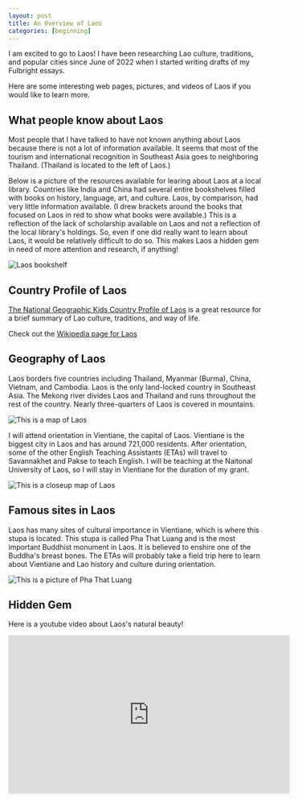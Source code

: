 ```yaml
---
layout: post
title: An Overview of Laos
categories: [beginning]
---
```

I am excited to go to Laos! I have been researching Lao culture, traditions, and popular cities since June of 2022 when I started writing drafts of my Fulbright essays. 

Here are some interesting web pages, pictures, and videos of Laos if you would like to learn more. 

## What people know about Laos

Most people that I have talked to have not known anything about Laos because there is not a lot of information available. It seems that most of the tourism and international recognition in Southeast Asia goes to neighboring Thailand. (Thailand is located to the left of Laos.) 

Below is a picture of the resources available for learing about Laos at a local library. Countries like India and China had several entire bookshelves filled with books on history, language, art, and culture. Laos, by comparison, had very little information available. (I drew brackets around the books that focused on Laos in red to show what books were available.) This is a reflection of the lack of scholarship available on Laos and not a reflection of the local library's holdings. So, even if one did really want to learn about Laos, it would be relatively difficult to do so. This makes Laos a hidden gem in need of more attention and research, if anything!

![Laos bookshelf](https://lh3.googleusercontent.com/pw/AIL4fc8tDeGppIVeE-pg3UA1SrJO7V6ujfwJsHNwrajX-hPZuXRIhHNNLJTc9UJpjvtt1TmCLTCbIMairc9BrUtZJjUG50Qf7qez4SCXym05LCeDs4dv_WUh=w2400)

## Country Profile of Laos

[The National Geographic Kids Country Profile of Laos](https://kids.nationalgeographic.com/geography/countries/article/laos) is a great resource for a brief summary of Lao culture, traditions, and way of life.

Check out the [Wikipedia page for Laos](https://en.wikipedia.org/wiki/Laos)


## Geography of Laos

Laos borders five countries including Thailand, Myanmar (Burma), China, Vietnam, and Cambodia. Laos is the only land-locked country in Southeast Asia. The Mekong river divides Laos and Thailand and runs throughout the rest of the country. Nearly three-quarters of Laos is covered in mountains. 

![This is a map of Laos](https://lh3.googleusercontent.com/pw/AIL4fc9QLvHtDhTKGS2wej6Ngt7aDGO1Owt7wL4ELIziuLrMrQ7vOGATFvvh7Zxp0GfiLr9WqScQ9owMgsv_l3t5TZcVL2GtLMEs5HYS_5ZGPiwk1P9ABRGM=w2400)

I will attend orientation in Vientiane, the capital of Laos. Vientiane is the biggest city in Laos and has around 721,000 residents. After orientation, some of the other English Teaching Assistants (ETAs) will travel to Savannakhet and Pakse to teach English. I will be teaching at the Naitonal University of Laos, so I will stay in Vientiane for the duration of my grant. 

![This is a closeup map of Laos](https://lh3.googleusercontent.com/pw/AIL4fc-UZ5ki1fUS1k6cwtDodt1BQLEcL8aO2haFIVPYU1-j55m5je9sNJMHpKqtmuw0Z3SXjalgp58rmggovDikvprEqzT4y4Z6crc5e9PA5__HU8UESPBN=w2400)


## Famous sites in Laos

Laos has many sites of cultural importance in Vientiane, which is where this stupa is located. This stupa is called Pha That Luang and is the most important Buddhist monument in Laos. It is believed to enshire one of the Buddha's breast bones. The ETAs will probably take a field trip here to learn about Vientiane and Lao history and culture during orientation.

![This is a picture of Pha That Luang](https://upload.wikimedia.org/wikipedia/commons/thumb/b/b6/Pha_That_Luang%2C_Vientiane%2C_Laos.jpg/440px-Pha_That_Luang%2C_Vientiane%2C_Laos.jpg)


## Hidden Gem

Here is a youtube video about Laos's natural beauty!

<iframe width="560" height="315" src="https://www.youtube.com/embed/QRh0asDFIX4" title="YouTube video player" frameborder="0" allow="accelerometer; autoplay; clipboard-write; encrypted-media; gyroscope; picture-in-picture; web-share" allowfullscreen></iframe>

